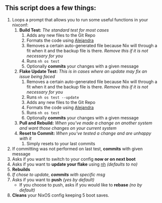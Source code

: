## This script does a few things:

1. Loops a prompt that allows you to run some useful functions in your nixconf:
    1. **Build Test:** *The standard test for most cases*
        1. Adds any new files to the Git Repo
        2. Formats the code using [Alejandra](https://github.com/kamadorueda/alejandra)
        3. Removes a certain auto-generated file because Nix will through a fit when it and the backup file is there. *Remove this if it is not necessary for you*
        4. Runs `nh os test`
        5. Optionally **commits** your changes with a given message
    2. **Flake Update Test:** *This is in cases where an update may fix an issue being faced*
        1. Removes a certain auto-generated file because Nix will through a fit when it and the backup file is there. *Remove this if it is not necessary for you*
        2. Runs `nh os test --update`
        3. Adds any new files to the Git Repo
        4. Formats the code using [Alejandra](https://github.com/kamadorueda/alejandra)
        5. Runs `nh os test`
        6. Optionally **commits** your changes with a given message
    3. **Pull and Rebuild:** *When you've made a change on another system and want those changes on your current system*
    4. **Reset to Commit:** *When you've tested a change and are unhappy with it*
        1. Simply resets to your last commits
2. If committing was not performed on last test, **commits** with given message
3. Asks if you want to switch to your config **now or on next boot**
4. Asks if you want to **update your flake** using [nh](https://github.com/viperML/nh)  *(defaults to no)*
5. **Rebuilds**
6. *If chose to update, **commits** with specific msg*
7. Asks if you want to **push** *(yes by default)*
    - If you choose to push, asks if you would like to **rebase** *(no by default)*
8. **Cleans** your NixOS config keeping 5 boot saves.